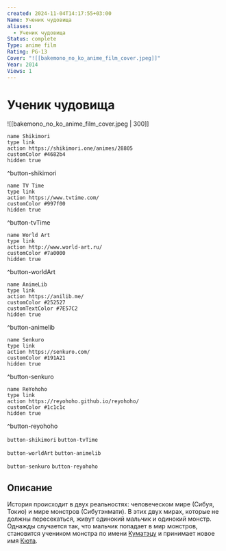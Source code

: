 ```yaml
---
created: 2024-11-04T14:17:55+03:00
Name: Ученик чудовища
aliases:
  - Ученик чудовища
Status: complete
Type: anime film
Rating: PG-13
Cover: "![[bakemono_no_ko_anime_film_cover.jpeg]]"
Year: 2014
Views: 1
---
```


# Ученик чудовища

![[bakemono_no_ko_anime_film_cover.jpeg | 300]]

```button
name Shikimori
type link
action https://shikimori.one/animes/28805
customColor #4682b4
hidden true
```
^button-shikimori

```button
name TV Time
type link
action https://www.tvtime.com/
customColor #997f00
hidden true
```
^button-tvTime

```button
name World Art
type link
action http://www.world-art.ru/
customColor #7a0000
hidden true
```
^button-worldArt

```button
name AnimeLib
type link
action https://anilib.me/
customColor #252527
customTextColor #7E57C2
hidden true
```
^button-animelib

```button
name Senkuro
type link
action https://senkuro.com/
customColor #191A21
hidden true
```
^button-senkuro

```button
name ReYohoho
type link
action https://reyohoho.github.io/reyohoho/
customColor #1c1c1c
hidden true
```
^button-reyohoho

`button-shikimori` `button-tvTime`

`button-worldArt` `button-animelib`

`button-senkuro` `button-reyohoho`

## Описание

История происходит в двух реальностях: человеческом мире (Сибуя, Токио) и мире монстров (Сибутэнмати). В этих двух мирах, которые не должны пересекаться, живут одинокий мальчик и одинокий монстр. Однажды случается так, что мальчик попадает в мир монстров, становится учеником монстра по имени [Куматэцу](https://shikimori.one/characters/120105-kumatetsu) и принимает новое имя [Кюта](https://shikimori.one/characters/120103-ren).
